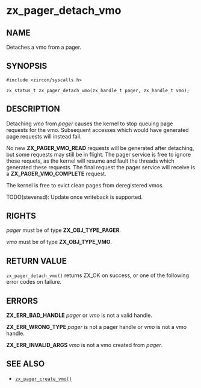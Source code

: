 # zx_pager_detach_vmo

## NAME

<!-- Updated by update-docs-from-abigen, do not edit. -->

Detaches a vmo from a pager.

## SYNOPSIS

<!-- Updated by update-docs-from-abigen, do not edit. -->

```
#include <zircon/syscalls.h>

zx_status_t zx_pager_detach_vmo(zx_handle_t pager, zx_handle_t vmo);
```

## DESCRIPTION

Detaching *vmo* from *pager* causes the kernel to stop queuing page requests for the vmo. Subsequent
accesses which would have generated page requests will instead fail.

No new **ZX_PAGER_VMO_READ** requests will be generated after detaching, but some requests may
still be in flight. The pager service is free to ignore these requets, as the kernel will resume and
fault the threads which generated these requests. The final request the pager service will
receive is a **ZX_PAGER_VMO_COMPLETE** request.

The kernel is free to evict clean pages from deregistered vmos.

TODO(stevensd): Update once writeback is supported.

## RIGHTS

<!-- Updated by update-docs-from-abigen, do not edit. -->

*pager* must be of type **ZX_OBJ_TYPE_PAGER**.

*vmo* must be of type **ZX_OBJ_TYPE_VMO**.

## RETURN VALUE

`zx_pager_detach_vmo()` returns ZX_OK on success, or one of the following error codes on failure.

## ERRORS

**ZX_ERR_BAD_HANDLE** *pager* or *vmo* is not a valid handle.

**ZX_ERR_WRONG_TYPE** *pager* is not a pager handle or *vmo* is not a vmo handle.

**ZX_ERR_INVALID_ARGS**  *vmo* is not a vmo created from *pager*.

## SEE ALSO

 - [`zx_pager_create_vmo()`]

<!-- References updated by update-docs-from-abigen, do not edit. -->

[`zx_pager_create_vmo()`]: pager_create_vmo.md
